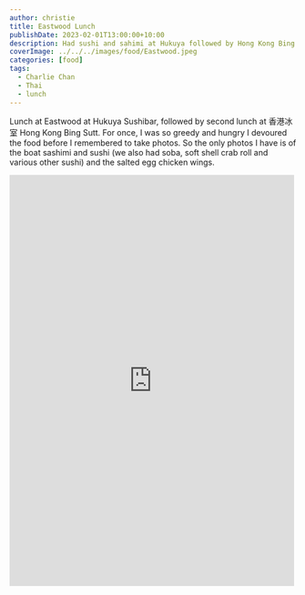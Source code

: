 ```yaml
---
author: christie
title: Eastwood Lunch
publishDate: 2023-02-01T13:00:00+10:00
description: Had sushi and sahimi at Hukuya followed by Hong Kong Bing Sutt
coverImage: ../../../images/food/Eastwood.jpeg
categories: [food]
tags:
  - Charlie Chan
  - Thai
  - lunch
---
```


Lunch at Eastwood at Hukuya Sushibar, followed by second lunch at 香港冰室 Hong Kong Bing Sutt. For once, I was so greedy and hungry I devoured the food before I remembered to take photos. So the only photos I have is of the boat sashimi and sushi (we also had soba, soft shell crab roll and various other sushi) and the salted egg chicken wings.

<iframe src="https://www.facebook.com/plugins/post.php?href=https%3A%2F%2Fwww.facebook.com%2Fchris1.tham%2Fposts%2Fpfbid0jE8vm3dK9p6JEEtUeDLYQqcQEPJnYdCPP6sgzQ74ktvoVnwi2CaTjrdnKZ3MM77il&show_text=true&width=500" width="500" height="723" style="border:none;overflow:hidden" scrolling="no" frameborder="0" allowfullscreen="true" allow="autoplay; clipboard-write; encrypted-media; picture-in-picture; web-share"></iframe>
